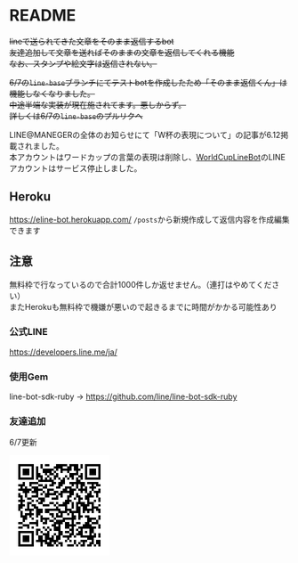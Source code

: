 # README

~~lineで送られてきた文章をそのまま返信するbot~~  
~~友達追加して文章を送ればそのままの文章を返信してくれる機能~~  
~~なお、スタンプや絵文字は返信されない。~~  

~~6/7の`line-base`ブランチにてテストbotを作成したため「そのまま返信くん」は機能しなくなりました。~~  
~~中途半端な実装が現在施されてます。悪しからず。~~  
~~詳しくは6/7の`line-base`のプルリクへ~~  

LINE@MANEGERの全体のお知らせにて「W杯の表現について」の記事が6.12掲載されました。  
本アカウントはワードカップの言葉の表現は削除し、[WorldCupLineBot](https://github.com/eknok/WorldCupLineBot)のLINEアカウントはサービス停止しました。

## Heroku
https://eline-bot.herokuapp.com/
`/posts`から新規作成して返信内容を作成編集できます

## 注意
無料枠で行なっているので合計1000件しか返せません。（連打はやめてください）  
またHerokuも無料枠で機嫌が悪いので起きるまでに時間がかかる可能性あり  

### 公式LINE
https://developers.line.me/ja/

### 使用Gem

line-bot-sdk-ruby -> https://github.com/line/line-bot-sdk-ruby


### 友達追加
6/7更新  

![eline-botQRコード](/sample_image/eline-bot.png)
